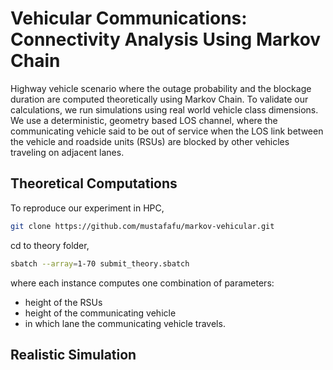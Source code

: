 # Vehicular Communications: Connectivity Analysis Using Markov Chain
Highway vehicle scenario where the outage probability and the blockage duration are computed theoretically using Markov Chain. To validate our calculations, we run simulations using real world vehicle class dimensions. We use a deterministic, geometry based LOS channel, where the communicating vehicle said to be out of service when the LOS link between the vehicle and roadside units (RSUs) are blocked by other vehicles traveling on adjacent lanes.

## Theoretical Computations
To reproduce our experiment in HPC,
```bash
git clone https://github.com/mustafafu/markov-vehicular.git
```
cd to theory folder,
```bash
sbatch --array=1-70 submit_theory.sbatch
```
where each instance computes one combination of parameters:
 * height of the RSUs
 * height of the communicating vehicle
 * in which lane the communicating vehicle travels.
 
 ## Realistic Simulation
